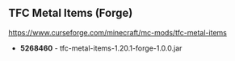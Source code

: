## TFC Metal Items (Forge)
https://www.curseforge.com/minecraft/mc-mods/tfc-metal-items

- **5268460** - tfc-metal-items-1.20.1-forge-1.0.0.jar
